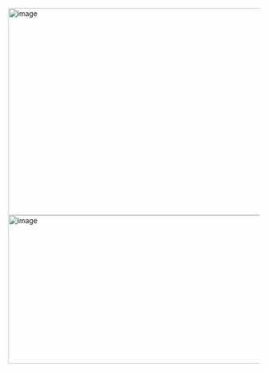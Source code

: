 <img width="1402" height="414" alt="image" src="https://github.com/user-attachments/assets/dcef1c8f-da11-4f7a-852e-4b1ae8a96fb9" />
<img width="1324" height="297" alt="image" src="https://github.com/user-attachments/assets/f91777c7-c7e5-409d-ace1-91d548f0b193" />


